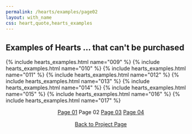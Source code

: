 ```yaml
---
permalink: /hearts/examples/page02
layout: with_name
css: heart,quote,hearts_examples
---
```


## Examples of Hearts ... that can't be purchased

{% include hearts_examples.html name="009" %}
{% include hearts_examples.html name="010" %}
{% include hearts_examples.html name="011" %}
{% include hearts_examples.html name="012" %}
{% include hearts_examples.html name="013" %}
{% include hearts_examples.html name="014" %}
{% include hearts_examples.html name="015" %}
{% include hearts_examples.html name="016" %}
{% include hearts_examples.html name="017" %}


<center>
<div class="index-div">
<a href="/hearts/examples">Page 01</a>
Page 02
<a href="/hearts/examples/page03">Page 03</a>
<a href="/hearts/examples/page04">Page 04</a>

<br/>
<div style="padding-top: 15px;">
<a href="/works/heart">Back to Project Page</a>
</div>

</div>
</center>

